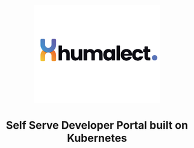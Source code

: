 <p align="center">
<picture>
  <source media="(prefers-color-scheme: dark)"  srcset="./assets/humalect-logo-dark.png">
  <source media="(prefers-color-scheme: light)"  srcset="./assets/humalect-logo-light.png">
  <img width="333" height="260" src="./assets/humalect-logo-light.png">
</picture>
<h1 align= "center">Self Serve Developer Portal built on Kubernetes</h1>
</p>
 
